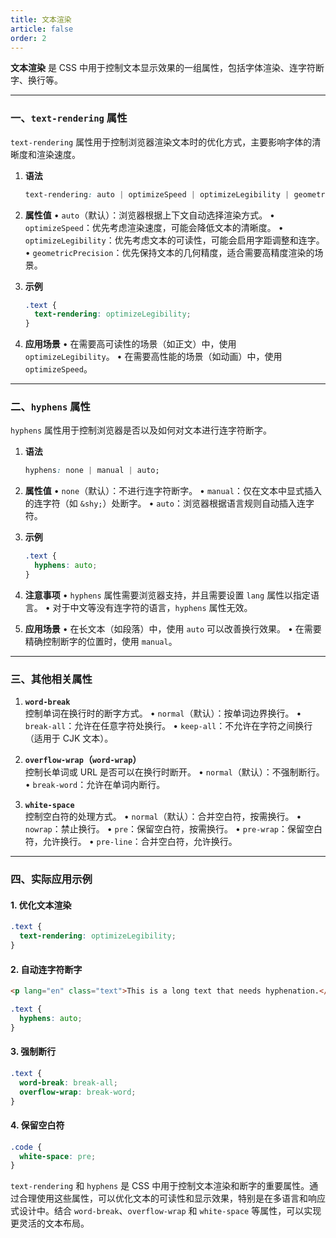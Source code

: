 ```yaml
---
title: 文本渲染
article: false
order: 2
---
```


**文本渲染** 是 CSS 中用于控制文本显示效果的一组属性，包括字体渲染、连字符断字、换行等。

---

### 一、`text-rendering` 属性

`text-rendering` 属性用于控制浏览器渲染文本时的优化方式，主要影响字体的清晰度和渲染速度。

1. **语法**
   ```css
   text-rendering: auto | optimizeSpeed | optimizeLegibility | geometricPrecision;
   ```

2. **属性值**
   • `auto`（默认）：浏览器根据上下文自动选择渲染方式。
   • `optimizeSpeed`：优先考虑渲染速度，可能会降低文本的清晰度。
   • `optimizeLegibility`：优先考虑文本的可读性，可能会启用字距调整和连字。
   • `geometricPrecision`：优先保持文本的几何精度，适合需要高精度渲染的场景。

3. **示例**
   ```css
   .text {
     text-rendering: optimizeLegibility;
   }
   ```

4. **应用场景**
   • 在需要高可读性的场景（如正文）中，使用 `optimizeLegibility`。
   • 在需要高性能的场景（如动画）中，使用 `optimizeSpeed`。

---

### 二、`hyphens` 属性

`hyphens` 属性用于控制浏览器是否以及如何对文本进行连字符断字。

1. **语法**
   ```css
   hyphens: none | manual | auto;
   ```

2. **属性值**
   • `none`（默认）：不进行连字符断字。
   • `manual`：仅在文本中显式插入的连字符（如 `&shy;`）处断字。
   • `auto`：浏览器根据语言规则自动插入连字符。

3. **示例**
   ```css
   .text {
     hyphens: auto;
   }
   ```

4. **注意事项**
   • `hyphens` 属性需要浏览器支持，并且需要设置 `lang` 属性以指定语言。
   • 对于中文等没有连字符的语言，`hyphens` 属性无效。

5. **应用场景**
   • 在长文本（如段落）中，使用 `auto` 可以改善换行效果。
   • 在需要精确控制断字的位置时，使用 `manual`。

---

### 三、其他相关属性

1. **`word-break`**  
   控制单词在换行时的断字方式。
   • `normal`（默认）：按单词边界换行。
   • `break-all`：允许在任意字符处换行。
   • `keep-all`：不允许在字符之间换行（适用于 CJK 文本）。

2. **`overflow-wrap`（`word-wrap`）**  
   控制长单词或 URL 是否可以在换行时断开。
   • `normal`（默认）：不强制断行。
   • `break-word`：允许在单词内断行。

3. **`white-space`**  
   控制空白符的处理方式。
   • `normal`（默认）：合并空白符，按需换行。
   • `nowrap`：禁止换行。
   • `pre`：保留空白符，按需换行。
   • `pre-wrap`：保留空白符，允许换行。
   • `pre-line`：合并空白符，允许换行。

---

### 四、实际应用示例

#### 1. 优化文本渲染
```css
.text {
  text-rendering: optimizeLegibility;
}
```

#### 2. 自动连字符断字
```html
<p lang="en" class="text">This is a long text that needs hyphenation.</p>
```
```css
.text {
  hyphens: auto;
}
```

#### 3. 强制断行
```css
.text {
  word-break: break-all;
  overflow-wrap: break-word;
}
```

#### 4. 保留空白符
```css
.code {
  white-space: pre;
}
```

`text-rendering` 和 `hyphens` 是 CSS 中用于控制文本渲染和断字的重要属性。通过合理使用这些属性，可以优化文本的可读性和显示效果，特别是在多语言和响应式设计中。结合 `word-break`、`overflow-wrap` 和 `white-space` 等属性，可以实现更灵活的文本布局。
